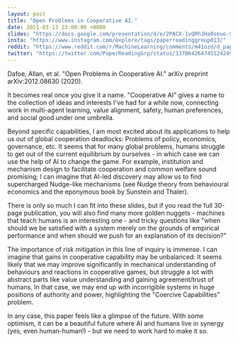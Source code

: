 ```yaml
---
layout: post
title: "Open Problems in Cooperative AI."
date: 2021-03-13 23:00:00 +0800
slides: "https://docs.google.com/presentation/d/e/2PACX-1vQRhJHa0seuo-Sl345TuIt54TrvbEpwNewfFhHYoQHC6lBAFFfNdH-Vn7gM8wua82Vxg2Gr6pyWMme0/"
insta: "https://www.instagram.com/explore/tags/paperreadinggroup013/"
reddit: "https://www.reddit.com/r/MachineLearning/comments/m41ozd/d_paper_reading_group_013_open_problems_in/"
twitter: "https://twitter.com/PaperReadingGrp/status/1370642647451242497"
---
```


Dafoe, Allan, et al. "Open Problems in Cooperative AI." arXiv preprint arXiv:2012.08630 (2020).

It becomes real once you give it a name. "Cooperative AI" gives a name to the collection of ideas and interests I've had for a while now, connecting work in multi-agent learning, value alignment, safety, human preferences, and social good under one umbrella.

Beyond specific capabilities, I am most excited about its applications to help us out of global cooperation deadlocks: Problems of policy, economics, governance, etc. It seems that for many global problems, humans struggle to get out of the current equilibrium by ourselves - in which case we can use the help of AI to change the game. For example, institution and mechanism design to facilitate cooperation and common welfare sound promising; I can imagine that AI-led discovery may allow us to find supercharged Nudge-like mechanisms (see Nudge theory from behavioural economics and the eponymous book by Sunstein and Thaler).

There is only so much I can fit into these slides, but if you read the full 30-page publication, you will also find many more golden nuggets - machines that teach humans is an interesting one - and tricky questions like "when should we be satisfied with a system merely on the grounds of empirical performance and when should we push for an explanation of its decision?"

The importance of risk mitigation in this line of inquiry is immense. I can imagine that gains in cooperative capability may be unbalanced: It seems likely that we may improve significantly in mechanical understanding of behaviours and reactions in cooperative games, but struggle a lot with abstract parts like value understanding and gaining agreement/trust of humans. In that case, we may end up with incorrigible systems in huge positions of authority and power, highlighting the "Coercive Capabilities" problem.

In any case, this paper feels like a glimpse of the future. With some optimism, it can be a beautiful future where AI and humans live in synergy (yes, even human-human!) - but we need to work hard to make it so.